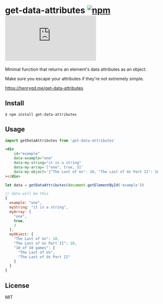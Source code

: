 # get-data-attributes [![npm][npm-image]][npm-url] [![File Size][size-image]][cdn-url]

[npm-image]: https://badgen.net/npm/v/get-data-attributes
[npm-url]: https://www.npmjs.com/package/get-data-attributes
[size-image]: https://badgen.net/badgesize/gzip/henrygd/get-data-attributes/master/dist/get-data-attributes.iife.js
[cdn-url]: https://cdn.jsdelivr.net/npm/get-data-attributes/dist/get-data-attributes.iife.js

Minimal function that returns an element's data attributes as an object.

Make sure you escape your attributes if they're not extremely simple.

https://henrygd.me/get-data-attributes

## Install

```
$ npm install get-data-attributes
```

## Usage

```js
import getDataAttributes from 'get-data-attributes'
```

```html
<div
	id="example"
	data-example="one"
	data-my-string="it is a string"
	data-my-array='["one", true, 3]'
	data-my-object='{"The Last of Us": 10, "The Last of Us Part II": 10, "10 of 10 games": ["The Last of Us", "The Last of Us Part II"]}'
></div>
```

```js
let data = getDataAttributes(document.getElementById('example'))

// data will be this
{
  example: "one",
  myString: "it is a string",
  myArray: [
    "one",
    true,
    3
  ],
  myObject: {
    "The Last of Us": 10,
    "The Last of Us Part II": 10,
    "10 of 10 games": [
      "The Last of Us",
      "The Last of Us Part II"
    ]
  }
}
```

## License

MIT
